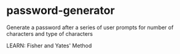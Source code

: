# password-generator
Generate a password after a series of user prompts for number of characters and type of characters


LEARN: Fisher and Yates' Method